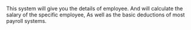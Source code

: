 This system will give you the details of employee. 
And will calculate the salary of the specific employee,
As well as the basic deductions of most payroll systems.
